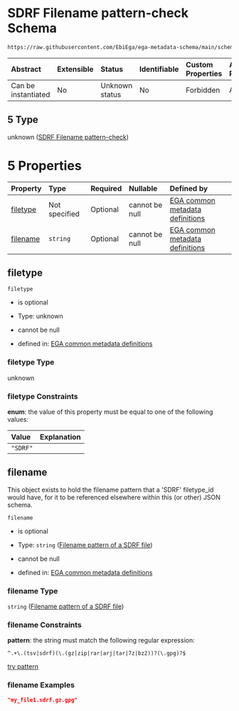 # SDRF Filename pattern-check Schema

```txt
https://raw.githubusercontent.com/EbiEga/ega-metadata-schema/main/schemas/EGA.common-definitions.json#/definitions/filename-filetype-pattern-check/anyOf/5
```



| Abstract            | Extensible | Status         | Identifiable | Custom Properties | Additional Properties | Access Restrictions | Defined In                                                                                           |
| :------------------ | :--------- | :------------- | :----------- | :---------------- | :-------------------- | :------------------ | :--------------------------------------------------------------------------------------------------- |
| Can be instantiated | No         | Unknown status | No           | Forbidden         | Allowed               | none                | [EGA.common-definitions.json\*](../../../schemas/EGA.common-definitions.json "open original schema") |

## 5 Type

unknown ([SDRF Filename pattern-check](ega-12-definitions-check-filetype-checks-based-on-its-filename-anyof-sdrf-filename-pattern-check.md))

# 5 Properties

| Property              | Type          | Required | Nullable       | Defined by                                                                                                                                                                                                                                                                                                                                                         |
| :-------------------- | :------------ | :------- | :------------- | :----------------------------------------------------------------------------------------------------------------------------------------------------------------------------------------------------------------------------------------------------------------------------------------------------------------------------------------------------------------- |
| [filetype](#filetype) | Not specified | Optional | cannot be null | [EGA common metadata definitions](ega-12-definitions-check-filetype-checks-based-on-its-filename-anyof-sdrf-filename-pattern-check-properties-filetype.md "https://raw.githubusercontent.com/EbiEga/ega-metadata-schema/main/schemas/EGA.common-definitions.json#/definitions/filename-filetype-pattern-check/anyOf/5/properties/filetype")                        |
| [filename](#filename) | `string`      | Optional | cannot be null | [EGA common metadata definitions](ega-12-definitions-check-filetype-checks-based-on-its-filename-anyof-sdrf-filename-pattern-check-properties-filename-pattern-of-a-sdrf-file.md "https://raw.githubusercontent.com/EbiEga/ega-metadata-schema/main/schemas/EGA.common-definitions.json#/definitions/filename-filetype-pattern-check/anyOf/5/properties/filename") |

## filetype



`filetype`

*   is optional

*   Type: unknown

*   cannot be null

*   defined in: [EGA common metadata definitions](ega-12-definitions-check-filetype-checks-based-on-its-filename-anyof-sdrf-filename-pattern-check-properties-filetype.md "https://raw.githubusercontent.com/EbiEga/ega-metadata-schema/main/schemas/EGA.common-definitions.json#/definitions/filename-filetype-pattern-check/anyOf/5/properties/filetype")

### filetype Type

unknown

### filetype Constraints

**enum**: the value of this property must be equal to one of the following values:

| Value    | Explanation |
| :------- | :---------- |
| `"SDRF"` |             |

## filename

This object exists to hold the filename pattern that a 'SDRF' filetype\_id would have, for it to be referenced elsewhere within this (or other) JSON schema.

`filename`

*   is optional

*   Type: `string` ([Filename pattern of a SDRF file](ega-12-definitions-check-filetype-checks-based-on-its-filename-anyof-sdrf-filename-pattern-check-properties-filename-pattern-of-a-sdrf-file.md))

*   cannot be null

*   defined in: [EGA common metadata definitions](ega-12-definitions-check-filetype-checks-based-on-its-filename-anyof-sdrf-filename-pattern-check-properties-filename-pattern-of-a-sdrf-file.md "https://raw.githubusercontent.com/EbiEga/ega-metadata-schema/main/schemas/EGA.common-definitions.json#/definitions/filename-filetype-pattern-check/anyOf/5/properties/filename")

### filename Type

`string` ([Filename pattern of a SDRF file](ega-12-definitions-check-filetype-checks-based-on-its-filename-anyof-sdrf-filename-pattern-check-properties-filename-pattern-of-a-sdrf-file.md))

### filename Constraints

**pattern**: the string must match the following regular expression:&#x20;

```regexp
^.+\.(tsv|sdrf)(\.(gz|zip|rar|arj|tar|7z|bz2))?(\.gpg)?$
```

[try pattern](https://regexr.com/?expression=%5E.%2B%5C.\(tsv%7Csdrf\)\(%5C.\(gz%7Czip%7Crar%7Carj%7Ctar%7C7z%7Cbz2\)\)%3F\(%5C.gpg\)%3F%24 "try regular expression with regexr.com")

### filename Examples

```json
"my_file1.sdrf.gz.gpg"
```
